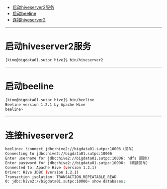 

* [启动hiveserver2服务](#%E5%90%AF%E5%8A%A8hiveserver2%E6%9C%8D%E5%8A%A1)
* [启动beeline](#%E5%90%AF%E5%8A%A8beeline)
* [连接hiveserver2](#%E8%BF%9E%E6%8E%A5hiveserver2)

---

# 启动hiveserver2服务

```bash
[kino@bigdata01.sutpc hive]$ bin/hiveserver2
```

-------------------
# 启动beeline

```bash
[kino@bigdata01.sutpc hive]$ bin/beeline
Beeline version 1.2.1 by Apache Hive
beeline>
```
---
# 连接hiveserver2

```bash
beeline> !connect jdbc:hive2://bigdata01.sutpc:10006（回车）
Connecting to jdbc:hive2://bigdata01.sutpc:10006
Enter username for jdbc:hive2://bigdata01.sutpc:10006: hdfs（回车）
Enter password for jdbc:hive2://bigdata01.sutpc:10006: （直接回车）
Connected to: Apache Hive (version 1.2.1)
Driver: Hive JDBC (version 1.2.1)
Transaction isolation: TRANSACTION_REPEATABLE_READ
0: jdbc:hive2://bigdata01.sutpc:10006> show databases;
```
